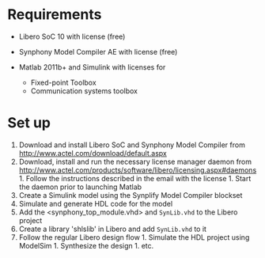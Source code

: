 # Requirements #

  * Libero SoC 10 with license (free)
  * Synphony Model Compiler AE with license (free)

  * Matlab 2011b+ and Simulink with licenses for
    * Fixed-point Toolbox
    * Communication systems toolbox

# Set up #

  1. Download and install Libero SoC and Synphony Model Compiler from http://www.actel.com/download/default.aspx
  1. Download, install and run the necessary license manager daemon from http://www.actel.com/products/software/libero/licensing.aspx#daemons
    1. Follow the instructions described in the email with the license
    1. Start the daemon prior to launching Matlab
  1. Create a Simulink model using the Synplify Model Compiler blockset
  1. Simulate and generate HDL code for the model
  1. Add the <synphony\_top\_module.vhd> and `SynLib.vhd` to the Libero project
  1. Create a library 'shlslib' in Libero and add `SynLib.vhd` to it
  1. Follow the regular Libero design flow
    1. Simulate the HDL project using ModelSim
    1. Synthesize the design
    1. etc.